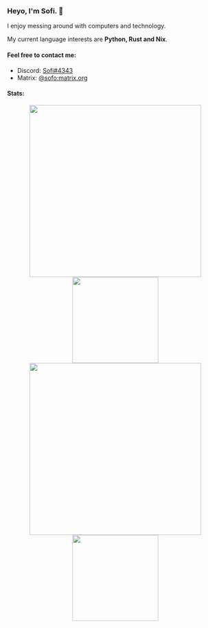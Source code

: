 ### Heyo, I'm Sofi. 👋

I enjoy messing around with computers and technology.

My current language interests are **Python, Rust and Nix**.


#### Feel free to contact me:

* Discord: [Sofi#4343](https://discord.com/users/130724475111997440)
* Matrix: [@sofo:matrix.org](https://matrix.to/#/@sofo:matrix.org)


#### Stats:

<a href="https://github.com/imsofi#gh-light-mode-only">
  <div align="center">
    <img align="top" width="400px" src="https://github-readme-stats.vercel.app/api?username=imsofi&&layout=compact&count_private=true&show_icons=true&hide_border=true&disable_animations=true&include_all_commits=true&title_color=24292F&text_color=24292F"/>
    <img align="top" width="200px" src="https://github-readme-stats.vercel.app/api/top-langs/?username=imsofi&layout=compact&hide_border=true&card_width=200&title_color=24292F&text_color=24292F"/>
  </div>
</a>
<a href="https://github.com/imsofi#gh-dark-mode-only">
  <div align="center">
    <img align="top" width="400px" src="https://github-readme-stats.vercel.app/api?username=imsofi&&layout=compact&count_private=true&show_icons=true&hide_border=true&disable_animations=true&include_all_commits=true&bg_color=0D1117&title_color=FFFFFF&text_color=FFFFFF"/>
    <img align="top" width="200px" src="https://github-readme-stats.vercel.app/api/top-langs/?username=imsofi&layout=compact&hide_border=true&card_width=200&bg_color=0D1117&title_color=FFFFFF&text_color=FFFFFF"/>
  </div>
</a>
